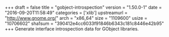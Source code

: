 +++
draft = false
title = "gobject-introspection"
version = "1.50.0-1"
date = "2016-09-20T11:58:49"
categories = ['xlib']
upstreamurl = "http://www.gnome.org/"
arch = "x86_64"
size = "1109600"
usize = "10706602"
sha1sum = "390412e4cc6033f91846b6343c181c8446e42b95"
+++
Generate interface introspection data for GObject libraries.